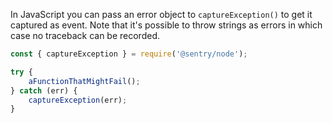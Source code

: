 In JavaScript you can pass an error object to `captureException()` to get it captured
as event.  Note that it's possible to throw strings as errors in which case no traceback
can be recorded.

```javascript
const { captureException } = require('@sentry/node');

try {
    aFunctionThatMightFail();
} catch (err) {
    captureException(err);
}
```
